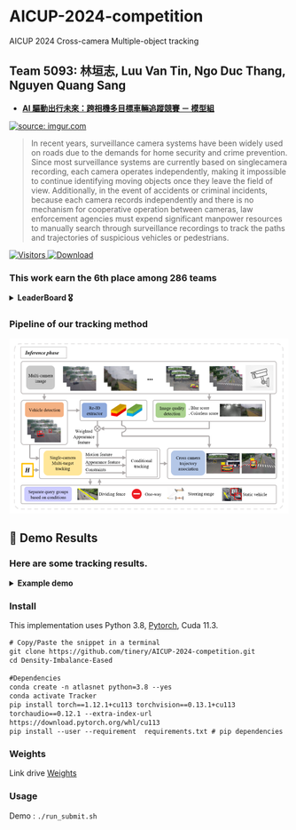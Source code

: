 # AICUP-2024-competition
AICUP 2024 Cross-camera Multiple-object tracking

## Team 5093: 林垣志, Luu Van Tin, Ngo Duc Thang, Nguyen Quang Sang 
- [**AI 驅動出行未來：跨相機多目標車輛追蹤競賽 － 模型組**](https://tbrain.trendmicro.com.tw/Competitions/Details/33)  
  
<a href="https://tbrain.trendmicro.com.tw/Competitions/Details/33"><img src="https://i.imgur.com/3nfLbdW.png" title="source: imgur.com" /></a>  
> In recent years, surveillance camera systems have been widely used on roads due to the demands for
home security and crime prevention. Since most surveillance systems are currently based on singlecamera recording, each camera operates independently, making it impossible to continue identifying
moving objects once they leave the field of view. Additionally, in the event of accidents or criminal
incidents, because each camera records independently and there is no mechanism for cooperative
operation between cameras, law enforcement agencies must expend significant manpower resources to
manually search through surveillance recordings to track the paths and trajectories of suspicious vehicles
or pedestrians. 

<a href="https://api.visitorbadge.io/api/visitors?path=https%3A%2F%2Fgithub.com%2Louislin0128%2FAICUP-2024-competition&label=visitors&countColor=%232ccce4&style=plastic" target="_blank">
  <img src="https://api.visitorbadge.io/api/visitors?path=https%3A%2F%2Fgithub.com%2Louislin0128%2FAICUP-2024-competition&label=visitors&countColor=%232ccce4&style=plastic" alt="Visitors">
</a>

<a href="https://img.shields.io/github/downloads/Louislin0128/AICUP-2024-competition/total" target="_blank">
  <img src="https://img.shields.io/github/downloads/Louislin0128/AICUP-2024-competition/total" alt="Download">
</a>


### This work earn the 6th place among 286 teams
<details>
  <summary><b>LeaderBoard 🎖️</b></summary>
  
  ![image](https://github.com/Louislin0128/AICUP-2024-competition/blob/main/photo/lb.png)
</details>


### Pipeline of our tracking method
![image](https://github.com/Louislin0128/AICUP-2024-competition/blob/main/photo/architecture.png)

## 🚗 Demo Results
### Here are some tracking results.

<details>
  <summary><b>Example demo </b></summary>

<br>


</details>

### Install
This implementation uses Python 3.8, [Pytorch](http://pytorch.org/),  Cuda 11.3. 
```shell
# Copy/Paste the snippet in a terminal
git clone https://github.com/tinery/AICUP-2024-competition.git
cd Density-Imbalance-Eased

#Dependencies
conda create -n atlasnet python=3.8 --yes
conda activate Tracker
pip install torch==1.12.1+cu113 torchvision==0.13.1+cu113 torchaudio==0.12.1 --extra-index-url https://download.pytorch.org/whl/cu113
pip install --user --requirement  requirements.txt # pip dependencies
```

### Weights
Link drive [Weights](https://drive.google.com/drive/folders/1mLgClpvm73F2PfR_laCfPdZw_sNB_09q?usp=sharing)

### Usage

Demo :    ```./run_submit.sh``` <br>
